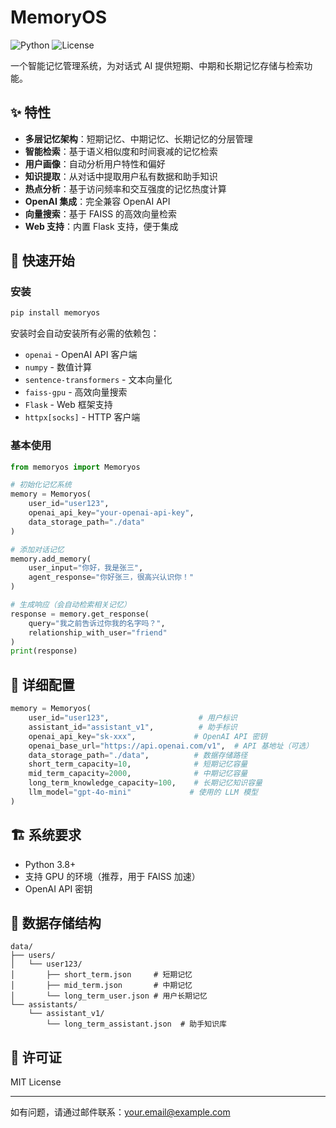 # MemoryOS

![Python](https://img.shields.io/badge/python-3.8+-blue.svg)
![License](https://img.shields.io/badge/license-MIT-green.svg)

一个智能记忆管理系统，为对话式 AI 提供短期、中期和长期记忆存储与检索功能。

## ✨ 特性

- **多层记忆架构**：短期记忆、中期记忆、长期记忆的分层管理
- **智能检索**：基于语义相似度和时间衰减的记忆检索
- **用户画像**：自动分析用户特性和偏好
- **知识提取**：从对话中提取用户私有数据和助手知识
- **热点分析**：基于访问频率和交互强度的记忆热度计算
- **OpenAI 集成**：完全兼容 OpenAI API
- **向量搜索**：基于 FAISS 的高效向量检索
- **Web 支持**：内置 Flask 支持，便于集成

## 🚀 快速开始

### 安装

```bash
pip install memoryos
```

安装时会自动安装所有必需的依赖包：
- `openai` - OpenAI API 客户端
- `numpy` - 数值计算
- `sentence-transformers` - 文本向量化
- `faiss-gpu` - 高效向量搜索
- `Flask` - Web 框架支持
- `httpx[socks]` - HTTP 客户端

### 基本使用

```python
from memoryos import Memoryos

# 初始化记忆系统
memory = Memoryos(
    user_id="user123",
    openai_api_key="your-openai-api-key",
    data_storage_path="./data"
)

# 添加对话记忆
memory.add_memory(
    user_input="你好，我是张三",
    agent_response="你好张三，很高兴认识你！"
)

# 生成响应（会自动检索相关记忆）
response = memory.get_response(
    query="我之前告诉过你我的名字吗？",
    relationship_with_user="friend"
)
print(response)
```

## 📖 详细配置

```python
memory = Memoryos(
    user_id="user123",                    # 用户标识
    assistant_id="assistant_v1",          # 助手标识
    openai_api_key="sk-xxx",             # OpenAI API 密钥
    openai_base_url="https://api.openai.com/v1",  # API 基地址（可选）
    data_storage_path="./data",          # 数据存储路径
    short_term_capacity=10,              # 短期记忆容量
    mid_term_capacity=2000,              # 中期记忆容量
    long_term_knowledge_capacity=100,    # 长期记忆知识容量
    llm_model="gpt-4o-mini"             # 使用的 LLM 模型
)
```

## 🏗️ 系统要求

- Python 3.8+
- 支持 GPU 的环境（推荐，用于 FAISS 加速）
- OpenAI API 密钥

## 📁 数据存储结构

```
data/
├── users/
│   └── user123/
│       ├── short_term.json     # 短期记忆
│       ├── mid_term.json       # 中期记忆
│       └── long_term_user.json # 用户长期记忆
└── assistants/
    └── assistant_v1/
        └── long_term_assistant.json  # 助手知识库
```

## 📄 许可证

MIT License

---

如有问题，请通过邮件联系：your.email@example.com

